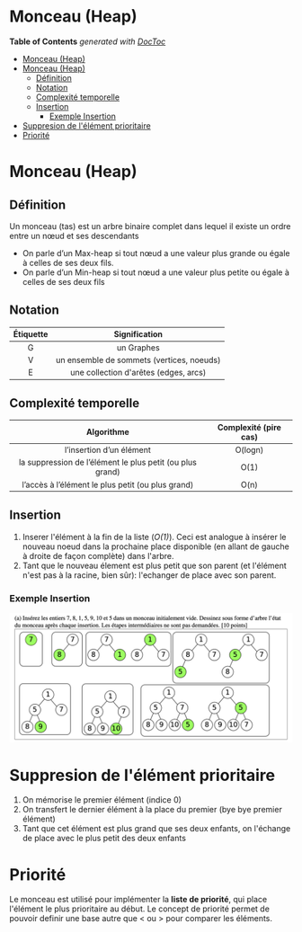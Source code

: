 Monceau (Heap)
==============

<!-- START doctoc generated TOC please keep comment here to allow auto update -->
<!-- DON'T EDIT THIS SECTION, INSTEAD RE-RUN doctoc TO UPDATE -->
**Table of Contents**  *generated with [DocToc](https://github.com/thlorenz/doctoc)*

- [Monceau (Heap)](#monceau-heap)
- [Monceau (Heap)](#monceau-heap-1)
  - [Définition](#définition)
  - [Notation](#notation)
  - [Complexité temporelle](#complexité-temporelle)
  - [Insertion](#insertion)
    - [Exemple Insertion](#exemple-insertion)
- [Suppresion de l'élément prioritaire](#suppresion-de-lélément-prioritaire)
- [Priorité](#priorité)

<!-- END doctoc generated TOC please keep comment here to allow auto update -->

# Monceau (Heap)
## Définition  

Un monceau (tas) est un arbre binaire complet dans
lequel il existe un ordre entre un nœud et ses
descendants

- On parle d’un Max-heap si tout nœud a une valeur
plus grande ou égale à celles de ses deux fils.
- On parle d’un Min-heap si tout nœud a une valeur
plus petite ou égale à celles de ses deux fils

## Notation
| Étiquette | Signification |
| :---: | :---: |
| G | un Graphes |
| V | un ensemble de sommets (vertices, noeuds) |
| E | une collection d'arêtes (edges, arcs) |


## Complexité temporelle 

| Algorithme | Complexité (pire cas) |
| :---: | :---: |
| l’insertion d’un élément| O(logn) |
| la suppression de l’élément le plus petit (ou plus grand) | O(1) |
| l’accès à l’élément le plus petit (ou plus grand)  | O(n) |

## Insertion

1. Inserer l'élément à la fin de la liste (*O(1)*). Ceci est analogue à 
   insérer le nouveau noeud dans la prochaine place disponible (en allant de
   gauche à droite de façon complète) dans l'arbre.
2. Tant que le nouveau élement est plus petit que son parent (et l'élément
   n'est pas à la racine, bien sûr): l'echanger de place avec son parent.

### Exemple Insertion 

![Exemple Insertion](Images/InsertionMonceau.png)

# Suppresion de l'élément prioritaire

1. On mémorise le premier élément (indice 0)
2. On transfert le dernier élément à la place du premier (bye bye premier
   élément)
3. Tant que cet élément est plus grand que ses deux enfants, on l'échange de
   place avec le plus petit des deux enfants 

# Priorité

Le monceau est utilisé pour implémenter la **liste de priorité**, qui place
l'élément le plus prioritaire au début. Le concept de priorité permet de 
pouvoir definir une base autre que < ou > pour comparer les éléments.
